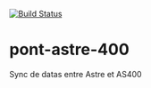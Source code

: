 [![Build Status](https://travis-ci.org/DSI-Ville-Noumea/pont-astre-400.svg?branch=master)](https://travis-ci.org/DSI-Ville-Noumea/pont-astre-400)

# pont-astre-400

Sync de datas entre Astre et AS400

